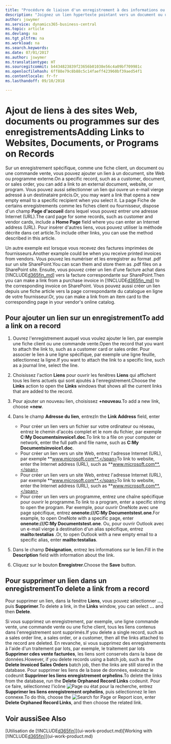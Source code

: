 ```yaml
---
title: "Procédure de liaison d'un enregistrement à des informations ou programmes externes | Microsoft Docs"
description: "Joignez un lien hypertexte pointant vers un document ou un site Web à un enregistrement spécifique, tel qu'une fiche client ou un document."
author: jswymer
ms.service: dynamics365-business-central
ms.topic: article
ms.devlang: na
ms.tgt_pltfrm: na
ms.workload: na
ms.search.keywords: 
ms.date: 07/01/2017
ms.author: jswymer
ms.translationtype: HT
ms.sourcegitcommit: b4434823839f23656b01038e56c4a09bf709981c
ms.openlocfilehash: 6ff88e79c8b88c5c14faeff423960bf39aed54f1
ms.contentlocale: fr-fr
ms.lasthandoff: 09/10/2018

---
```

# <a name="adding-links-to-websites-documents-or-programs-on-records"></a><span data-ttu-id="9b8a9-103">Ajout de liens à des sites Web, documents ou programmes sur des enregistrements</span><span class="sxs-lookup"><span data-stu-id="9b8a9-103">Adding Links to Websites, Documents, or Programs on Records</span></span>
<span data-ttu-id="9b8a9-104">Sur un enregistrement spécifique, comme une fiche client, un document ou une commande vente, vous pouvez ajouter un lien à un document, site Web ou programme externe.</span><span class="sxs-lookup"><span data-stu-id="9b8a9-104">On a specific record, such as a customer, document, or sales order, you can add a link to an external document, website, or program.</span></span> <span data-ttu-id="9b8a9-105">Vous pouvez aussi sélectionner un lien qui ouvre un e-mail vierge adressé à un destinataire précis.</span><span class="sxs-lookup"><span data-stu-id="9b8a9-105">Or, you may want a link that opens a new empty email to a specific recipient when you select it.</span></span> <span data-ttu-id="9b8a9-106">La page Fiche de certains enregistrements comme les fiches client ou fournisseur, dispose d'un champ **Page d'accueil** dans lequel vous pouvez entrer une adresse Internet (URL).</span><span class="sxs-lookup"><span data-stu-id="9b8a9-106">The card page for some records, such as customer and vendor cards, include a **Home Page** field where you can enter an Internet address (URL).</span></span> <span data-ttu-id="9b8a9-107">Pour insérer d'autres liens, vous pouvez utiliser la méthode décrite dans cet article.</span><span class="sxs-lookup"><span data-stu-id="9b8a9-107">To include other links, you can use the method described in this article.</span></span>

<span data-ttu-id="9b8a9-108">Un autre exemple est lorsque vous recevez des factures imprimées de fournisseurs.</span><span class="sxs-lookup"><span data-stu-id="9b8a9-108">Another example could be when you receive printed invoices from vendors.</span></span> <span data-ttu-id="9b8a9-109">Vous pouvez les numériser et les enregistrer au format .pdf sur un site SharePoint.</span><span class="sxs-lookup"><span data-stu-id="9b8a9-109">You can scan them and store them as .pdf files on a SharePoint site.</span></span> <span data-ttu-id="9b8a9-110">Ensuite, vous pouvez créer un lien d'une facture achat dans [!INCLUDE[d365fin_md](includes/d365fin_md.md)] vers la facture correspondante sur SharePoint.</span><span class="sxs-lookup"><span data-stu-id="9b8a9-110">Then you can make a link from a purchase invoice in [!INCLUDE[d365fin_md](includes/d365fin_md.md)] to the corresponding invoice on  SharePoint.</span></span> <span data-ttu-id="9b8a9-111">Vous pouvez aussi créer un lien depuis une fiche article vers la page correspondante du catalogue en ligne de votre fournisseur.</span><span class="sxs-lookup"><span data-stu-id="9b8a9-111">Or, you can make a link from an item card to the corresponding page in your vendor's online catalog.</span></span>

## <a name="to-add-a-link-on-a-record"></a><span data-ttu-id="9b8a9-112">Pour ajouter un lien sur un enregistrement</span><span class="sxs-lookup"><span data-stu-id="9b8a9-112">To add a link on a record</span></span>   

1.  <span data-ttu-id="9b8a9-113">Ouvrez l'enregistrement auquel vous voulez ajouter le lien, par exemple une fiche client ou une commande vente.</span><span class="sxs-lookup"><span data-stu-id="9b8a9-113">Open the record that you want to attach the link to, such as a customer card or sales order.</span></span> <span data-ttu-id="9b8a9-114">Pour associer le lien à une ligne spécifique, par exemple une ligne feuille, sélectionnez la ligne.</span><span class="sxs-lookup"><span data-stu-id="9b8a9-114">If you want to attach the link to a specific line, such as a journal line, select the line.</span></span>  

2.  <span data-ttu-id="9b8a9-115">Choisissez l'action **Liens** pour ouvrir les fenêtres **Liens** qui affichent tous les liens actuels qui sont ajoutés à l'enregistrement.</span><span class="sxs-lookup"><span data-stu-id="9b8a9-115">Choose the **Links** action to open the **Links** windows that shows all the current links that are added to the record.</span></span>

3. <span data-ttu-id="9b8a9-116">Pour ajouter un nouveau lien, choisissez **+nouveau**.</span><span class="sxs-lookup"><span data-stu-id="9b8a9-116">To add a new link, choose **+new**.</span></span>

4.  <span data-ttu-id="9b8a9-117">Dans le champ **Adresse du lien**, entrez</span><span class="sxs-lookup"><span data-stu-id="9b8a9-117">In the **Link Address** field, enter</span></span>

    -   <span data-ttu-id="9b8a9-118">Pour créer un lien vers un fichier sur votre ordinateur ou réseau, entrez le chemin d'accès complet et le nom du fichier, par exemple **C:My Documentsinvoice1.doc**.</span><span class="sxs-lookup"><span data-stu-id="9b8a9-118">To link to a file on your computer or network, enter the full path and file name, such as  **C:My Documentsinvoice1.doc**.</span></span>
    -   <span data-ttu-id="9b8a9-119">Pour créer un lien vers un site Web, entrez l'adresse Internet (URL), par exemple **www.microsoft.com**.</span><span class="sxs-lookup"><span data-stu-id="9b8a9-119">To link to website, enter the Internet address (URL), such as **www.microsoft.com**.</span></span>
    -   <span data-ttu-id="9b8a9-120">Pour créer un lien vers un site Web, entrez l'adresse Internet (URL), par exemple **www.microsoft.com**.</span><span class="sxs-lookup"><span data-stu-id="9b8a9-120">To link to website, enter the Internet address (URL), such as **www.microsoft.com**.</span></span>
    -   <span data-ttu-id="9b8a9-121">Pour créer un lien vers un programme, entrez une chaîne spécifique pour ouvrir le programme.</span><span class="sxs-lookup"><span data-stu-id="9b8a9-121">To link to a program, enter a specific string to open the program.</span></span> <span data-ttu-id="9b8a9-122">Par exemple, pour ouvrir OneNote avec une page spécifique, entrez **onenote:///C:My Documentstest.one**.</span><span class="sxs-lookup"><span data-stu-id="9b8a9-122">For example, to open OneNote with a specific page, enter **onenote:///C:My Documentstest.one**.</span></span> <span data-ttu-id="9b8a9-123">Ou, pour ouvrir Outlook avec un e-mail vierge à destination d'un alias spécifique, entrez **mailto:testalias** .</span><span class="sxs-lookup"><span data-stu-id="9b8a9-123">Or, to open Outlook with a new empty email to a specific alias, enter **mailto:testalias**.</span></span>  

5.  <span data-ttu-id="9b8a9-124">Dans le champ **Désignation**, entrez les informations sur le lien.</span><span class="sxs-lookup"><span data-stu-id="9b8a9-124">Fill in the **Description** field with information about the link.</span></span>  

6.  <span data-ttu-id="9b8a9-125">Cliquez sur le bouton **Enregistrer**.</span><span class="sxs-lookup"><span data-stu-id="9b8a9-125">Choose the **Save** button.</span></span>  

## <a name="to-delete-a-link-from-a-record"></a><span data-ttu-id="9b8a9-126">Pour supprimer un lien dans un enregistrement</span><span class="sxs-lookup"><span data-stu-id="9b8a9-126">To delete a link from a record</span></span>  

<span data-ttu-id="9b8a9-127">Pour supprimer un lien, dans la fenêtre **Liens**, vous pouvez sélectionner **…**, puis **Supprimer**.</span><span class="sxs-lookup"><span data-stu-id="9b8a9-127">To delete a link, in the **Links** window, you can select **...** and then **Delete**.</span></span>

<span data-ttu-id="9b8a9-128">Si vous supprimez un enregistrement, par exemple, une ligne commande vente, une commande vente ou une fiche client, tous les liens contenus dans l'enregistrement sont supprimés.</span><span class="sxs-lookup"><span data-stu-id="9b8a9-128">If you delete a single record, such as a sales order line, a sales order, or a customer, then all the links attached to the record are deleted.</span></span> <span data-ttu-id="9b8a9-129">En revanche, si vous supprimez des enregistrements à l'aide d'un traitement par lots, par exemple, le traitement par lots **Supprimer cdes vente facturées**, les liens sont conservés dans la base de données.</span><span class="sxs-lookup"><span data-stu-id="9b8a9-129">However, if you delete records using a batch job, such as the **Delete Invoiced Sales Orders** batch job, then the links are still stored in the database.</span></span> <span data-ttu-id="9b8a9-130">Pour supprimer les liens de la base de données, exécutez le codeunit **Supprimer les liens enregistrement orphelins**.</span><span class="sxs-lookup"><span data-stu-id="9b8a9-130">To delete the links from the database, run the **Delete Orphaned Record Links** codeunit.</span></span> <span data-ttu-id="9b8a9-131">Pour ce faire, sélectionnez l'icône ![Page ou état pour la recherche](media/ui-search/search_small.png "Page ou état pour la recherche"), entrez **Supprimer les liens enregistrement orphelins**, puis sélectionnez le lien connexe.</span><span class="sxs-lookup"><span data-stu-id="9b8a9-131">To do this, choose the ![Search for Page or Report](media/ui-search/search_small.png "Search for Page or Report icon") icon, enter **Delete Orphaned Record Links**, and then choose the related link.</span></span>   

<!-- ### To run delete orphaned record links  

1.  Choose the ![Search for Page or Report](media/ui-search/search_small.png "Search for Page or Report icon") icon, enter **Data Deletion**, and then choose the related link.  

2.  In the **Data Deletion** window, choose **Tasks**, and then choose **Delete Orphaned Record Links**.  -->

## <a name="see-also"></a><span data-ttu-id="9b8a9-132">Voir aussi</span><span class="sxs-lookup"><span data-stu-id="9b8a9-132">See Also</span></span>  
<span data-ttu-id="9b8a9-133">[Utilisation de [!INCLUDE[d365fin](includes/d365fin_md.md)]](ui-work-product.md)</span><span class="sxs-lookup"><span data-stu-id="9b8a9-133">[Working with [!INCLUDE[d365fin](includes/d365fin_md.md)]](ui-work-product.md)</span></span>  

